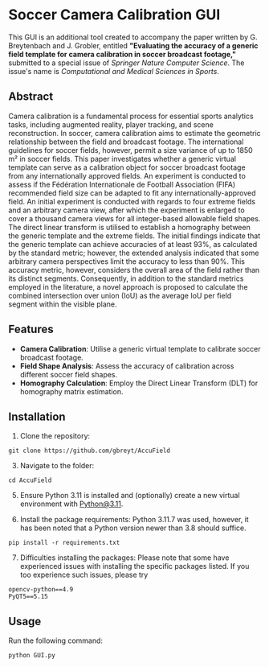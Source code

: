 # Soccer Camera Calibration GUI

This GUI is an additional tool created to accompany the paper written by G. Breytenbach and J. Grobler, entitled **"Evaluating the accuracy of a generic field template for camera calibration in soccer broadcast footage,"** submitted to a special issue of *Springer Nature Computer Science*. The issue's name is *Computational and Medical Sciences in Sports*.

## Abstract

Camera calibration is a fundamental process for essential sports analytics tasks, including augmented reality, player tracking, and scene reconstruction. In soccer, camera calibration aims to estimate the geometric relationship between the field and broadcast footage. The international guidelines for soccer fields, however, permit a size variance of up to 1850 m² in soccer fields. This paper investigates whether a generic virtual template can serve as a calibration object for soccer broadcast footage from any internationally approved fields. An experiment is conducted to assess if the Fédération Internationale de Football Association (FIFA) recommended field size can be adapted to fit any internationally-approved field. An initial experiment is conducted with regards to four extreme fields and an arbitrary camera view, after which the experiment is enlarged to cover a thousand camera views for all integer-based allowable field shapes. The direct linear transform is utilised to establish a homography between the generic template and the extreme fields. The initial findings indicate that the generic template can achieve accuracies of at least 93%, as calculated by the standard metric; however, the extended analysis indicated that some arbitrary camera perspectives limit the accuracy to less than 90%. This accuracy metric, however, considers the overall area of the field rather than its distinct segments. Consequently, in addition to the standard metrics employed in the literature, a novel approach is proposed to calculate the combined intersection over union (IoU) as the average IoU per field segment within the visible plane.

## Features

- **Camera Calibration**: Utilise a generic virtual template to calibrate soccer broadcast footage.
- **Field Shape Analysis**: Assess the accuracy of calibration across different soccer field shapes.
- **Homography Calculation**: Employ the Direct Linear Transform (DLT) for homography matrix estimation.


## Installation
1. Clone the repository:
```
git clone https://github.com/gbreyt/AccuField
```

3. Navigate to the folder:
```
cd AccuField
```

5. Ensure Python 3.11 is installed and (optionally) create a new virtual environment with Python@3.11.

6. Install the package requirements:
   Python 3.11.7 was used, however, it has been noted that a Python version newer than 3.8 should suffice.
```
pip install -r requirements.txt
```

7. Difficulties installing the packages:
   Please note that some have experienced issues with installing the specific packages listed. If you too experience such issues, please try
```
opencv-python==4.9
PyQT5==5.15
```

## Usage
Run the following command:
```
python GUI.py
```



